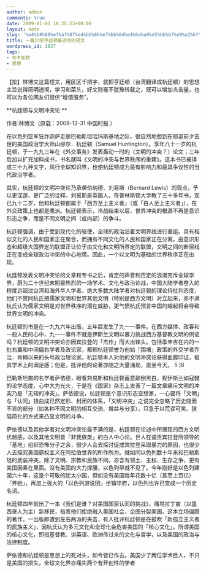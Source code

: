 ```yaml
---
author: admin
comments: true
date: 2009-01-01 16:25:53+00:00
layout: note
slug: '%e4%b8%80%e7%af%87%e4%bb%8b%e7%bb%8d%e4%ba%a8%e5%bb%b7%e9%a1%bf%e6%9c%80%e9%80%8f%e5%bd%bb%e7%9a%84%e7%9f%ad%e6%96%87'
title: 一篇介绍亨廷顿最透彻的短文
wordpress_id: 1837
tags:
- 写不如转
- 思想
---
```


【按】林博文这篇短文，用区区千把字，就把亨廷顿（台湾翻译成杭廷顿）的思想主旨说得简明透彻，学习和菜头，好文则毫不犹豫转载之，既可以增加点击量，也可以为各位网友们提供“增值服务”。

**杭廷顿与文明冲突论 **

作者:林博文（原载：2008-12-31 中国时报 ）

在以色列空军狂炸迦萨走廊巴勒斯坦哈玛斯基地之际，很自然地想到在耶诞前夕去世的美国政治学大师山缪尔．杭廷顿（Samuel Huntington）。享年八十一岁的杭廷顿，于一九九三年在《外交事务》发表轰动一时的〈文明的冲突？〉论文；三年后加以扩充加料成书，书名就叫《文明的冲突与世界秩序的重建》。这本书已被译成三十九种文字，风行全球知识界，也使杭廷顿成为最有影响力和最具争议性的当代政治学者。 

其实，杭廷顿的文明冲突论乃承袭伯纳德．刘易斯（Bernard Lewis）的观点，予以更深邃、更广泛的诠释。刘易斯是英国人，在普林斯顿大学教了三十多年书，现已九十二岁，他和杭廷顿都属于「西方至上主义者」（或「白人至上主义者」），在外交政策上也都是鹰派。杭廷顿表示，冷战结束以后，世界冲突的根源不再是意识形态之争，而是不同文明之间（或内部）的争斗。

杭廷顿强调，由于受到现代化的驱使，全球的政治沿着文明界线进行重组。具有相似文化的人民和国家正在聚合，而拥有不同文化的人民和国家正在分离。由意识形态和超级大国界定的联盟正让位于由文化和文明所界定的联盟，文明之间的断层线正在变成全球政治冲突的中心地带。因此，一个以文明为基础的世界秩序正在出现。 

杭廷顿发表文明冲突论的文章和专书之后，肯定的声音和否定的浪潮充斥全球学界，蔚为二十世纪末期最热烈的一场学术、文化与政治论战，中国大陆学者卷入的程度远超过台湾和海外华人学者。绝大多数大陆学者对杭廷顿的理论持批判态度，他们不赞同杭氏把儒家文明和世界其他文明（特别是西方文明）对立起来，亦不满杭氏认为儒家文明是对世界秩序的潜在威胁，更气愤杭氏预言中国的崛起将会导致世界文明的冲突。 

杭廷顿的书是在一九九六年出版，五年后发生了九一一事件。在西方媒体、政客和一般人民的心中，九一一事件不就是伊斯兰文明以暴力挑战西方基督教文明的例证吗？杭廷顿的文明冲突论亦因宾拉登的「杰作」而大出锋头。包括季辛吉在内的一批右翼和中间偏右学者及政论家，都把杭廷顿誉为创始「围堵」政策的外交学者乔治．肯楠以来的头号政治理论家。杭廷顿本人对他的文明冲突论获得血腥印证，极具学术上的满足感；但是，批评他的论著亦随之大量涌现，直至今天。 5 ]8 

巴勒斯坦裔的名学者萨依德，眼看刘易斯和杭廷顿蓄意颠倒黑白，视伊斯兰如寇雠的论学态度，心中大为光火，于是在《国家》杂志上发表了一篇文章痛斥文明的冲突乃是「无知的冲突」。萨依德说，杭廷顿是个意识形态空想家，一心要将「文明」与「认同」扭曲成已然定形、封闭的体系，「文明冲突」之说完全忽略了历史隐而不显的部分（如各种不同文明的相互交流、增益与分享），只急于以荒谬可笑、狭隘简化的方式来凸显文明的斗争。 

萨依德以及其他学者对文明冲突论最不满的是，杭廷顿在论述中所展现的西方文明优越感，以及其他文明皆「非我族类」的白人中心论。世人在谴责宾拉登所领导的「基地」组织恐怖分子之余，很少人会去探讨促成宾拉登采取暴力的原因，也很少人去探究美国霸权主义在阿拉伯世界的所作所为。就如同以色列数十年来和巴勒斯坦的武装冲突，除了文明、宗教和民族不同，亦含有领土、主权、生存之争，更有美国因素在里面。没有美国的大力撑腰，以色列早就不见了。今年刚好是以色列建国六十年，这是个可敬的犹太小国，但如没有美国每年花数十亿（甚至上百亿）「养她」，再加上强大的「以色列游说团」坐镇华府，以色列也许已变成一个历史名词。 

杭廷顿四年前出了一本《我们是谁？对美国国家认同的挑战》，痛骂拉丁裔（以墨西哥人为主）新移民，指责他们拒绝融入美国社会，企图分裂美国。这本立场偏颇的著作，一出版即遭到左右两派的夹击，有人批评杭廷顿是在鼓吹「新孤立主义者的民族主义」，因杭氏认为多元文化和全球化会危害美国的「核心文化」。所谓美国的核心文化，即指基督教、讲英语、欧洲传过来的文化与哲学，以及美国的政治与法律制度。

萨依德和杭廷顿是思想上的死对头，如今皆已作古。美国少了两位学术巨人，不只是美国的损失，全球文化界亦痛失两个有开创性的学者

